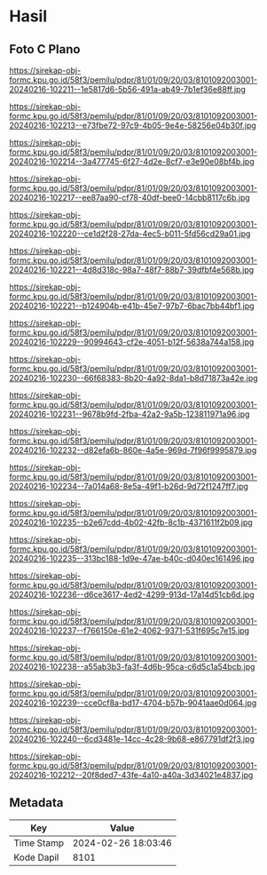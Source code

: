# Hasil

## Foto C Plano

https://sirekap-obj-formc.kpu.go.id/58f3/pemilu/pdpr/81/01/09/20/03/8101092003001-20240216-102211--1e5817d6-5b56-491a-ab49-7b1ef36e88ff.jpg

https://sirekap-obj-formc.kpu.go.id/58f3/pemilu/pdpr/81/01/09/20/03/8101092003001-20240216-102213--e73fbe72-97c9-4b05-9e4e-58256e04b30f.jpg

https://sirekap-obj-formc.kpu.go.id/58f3/pemilu/pdpr/81/01/09/20/03/8101092003001-20240216-102214--3a477745-6f27-4d2e-8cf7-e3e90e08bf4b.jpg

https://sirekap-obj-formc.kpu.go.id/58f3/pemilu/pdpr/81/01/09/20/03/8101092003001-20240216-102217--ee87aa90-cf78-40df-bee0-14cbb8117c6b.jpg

https://sirekap-obj-formc.kpu.go.id/58f3/pemilu/pdpr/81/01/09/20/03/8101092003001-20240216-102220--ce1d2f28-27da-4ec5-b011-5fd56cd29a01.jpg

https://sirekap-obj-formc.kpu.go.id/58f3/pemilu/pdpr/81/01/09/20/03/8101092003001-20240216-102221--4d8d318c-98a7-48f7-88b7-39dfbf4e568b.jpg

https://sirekap-obj-formc.kpu.go.id/58f3/pemilu/pdpr/81/01/09/20/03/8101092003001-20240216-102221--b124904b-e41b-45e7-97b7-6bac7bb44bf1.jpg

https://sirekap-obj-formc.kpu.go.id/58f3/pemilu/pdpr/81/01/09/20/03/8101092003001-20240216-102229--90994643-cf2e-4051-b12f-5638a744a158.jpg

https://sirekap-obj-formc.kpu.go.id/58f3/pemilu/pdpr/81/01/09/20/03/8101092003001-20240216-102230--66f68383-8b20-4a92-8da1-b8d71873a42e.jpg

https://sirekap-obj-formc.kpu.go.id/58f3/pemilu/pdpr/81/01/09/20/03/8101092003001-20240216-102231--9678b9fd-2fba-42a2-9a5b-123811971a96.jpg

https://sirekap-obj-formc.kpu.go.id/58f3/pemilu/pdpr/81/01/09/20/03/8101092003001-20240216-102232--d82efa6b-860e-4a5e-969d-7f96f9995879.jpg

https://sirekap-obj-formc.kpu.go.id/58f3/pemilu/pdpr/81/01/09/20/03/8101092003001-20240216-102234--7a014a68-8e5a-49f1-b26d-9d72f1247ff7.jpg

https://sirekap-obj-formc.kpu.go.id/58f3/pemilu/pdpr/81/01/09/20/03/8101092003001-20240216-102235--b2e67cdd-4b02-42fb-8c1b-4371611f2b09.jpg

https://sirekap-obj-formc.kpu.go.id/58f3/pemilu/pdpr/81/01/09/20/03/8101092003001-20240216-102235--313bc188-1d9e-47ae-b40c-d040ec161496.jpg

https://sirekap-obj-formc.kpu.go.id/58f3/pemilu/pdpr/81/01/09/20/03/8101092003001-20240216-102236--d6ce3617-4ed2-4299-913d-17a14d51cb6d.jpg

https://sirekap-obj-formc.kpu.go.id/58f3/pemilu/pdpr/81/01/09/20/03/8101092003001-20240216-102237--f766150e-61e2-4062-9371-531f695c7e15.jpg

https://sirekap-obj-formc.kpu.go.id/58f3/pemilu/pdpr/81/01/09/20/03/8101092003001-20240216-102238--a55ab3b3-fa3f-4d6b-95ca-c6d5c1a54bcb.jpg

https://sirekap-obj-formc.kpu.go.id/58f3/pemilu/pdpr/81/01/09/20/03/8101092003001-20240216-102239--cce0cf8a-bd17-4704-b57b-9041aae0d064.jpg

https://sirekap-obj-formc.kpu.go.id/58f3/pemilu/pdpr/81/01/09/20/03/8101092003001-20240216-102240--6cd3481e-14cc-4c28-9b68-e867791df2f3.jpg

https://sirekap-obj-formc.kpu.go.id/58f3/pemilu/pdpr/81/01/09/20/03/8101092003001-20240216-102212--20f8ded7-43fe-4a10-a40a-3d34021e4837.jpg


## Metadata

| Key        | Value               |
| ---------- | ------------------- |
| Time Stamp | 2024-02-26 18:03:46 |
| Kode Dapil | 8101                |




